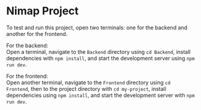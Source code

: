 # Nimap Project

To test and run this project, open two terminals: one for the backend and another for the frontend.  

For the backend:  
Open a terminal, navigate to the `Backend` directory using `cd Backend`, install dependencies with `npm install`, and start the development server using `npm run dev`.  

For the frontend:  
Open another terminal, navigate to the `Frontend` directory using `cd Frontend`, then to the project directory with `cd my-project`, install dependencies using `npm install`, and start the development server with `npm run dev`.
